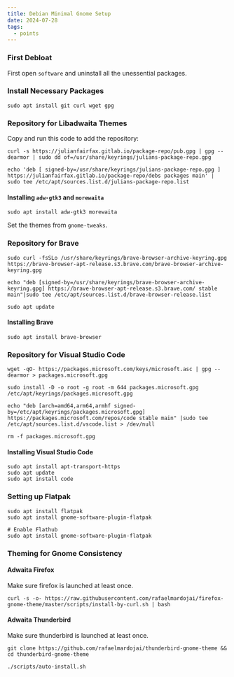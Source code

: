 ```yaml
---
title: Debian Minimal Gnome Setup
date: 2024-07-28
tags:
  - points
---
```


### First Debloat
First open `software` and uninstall all the unessential packages.

### Install Necessary Packages
```
sudo apt install git curl wget gpg
```

### Repository for Libadwaita Themes
Copy and run this code to add the repository:
```
curl -s https://julianfairfax.gitlab.io/package-repo/pub.gpg | gpg --dearmor | sudo dd of=/usr/share/keyrings/julians-package-repo.gpg

echo 'deb [ signed-by=/usr/share/keyrings/julians-package-repo.gpg ] https://julianfairfax.gitlab.io/package-repo/debs packages main' | sudo tee /etc/apt/sources.list.d/julians-package-repo.list
```

#### Installing `adw-gtk3` and `morewaita`
```
sudo apt install adw-gtk3 morewaita
```

Set the themes from `gnome-tweaks`.
### Repository for Brave
```
sudo curl -fsSLo /usr/share/keyrings/brave-browser-archive-keyring.gpg https://brave-browser-apt-release.s3.brave.com/brave-browser-archive-keyring.gpg

echo "deb [signed-by=/usr/share/keyrings/brave-browser-archive-keyring.gpg] https://brave-browser-apt-release.s3.brave.com/ stable main"|sudo tee /etc/apt/sources.list.d/brave-browser-release.list

sudo apt update
```

#### Installing Brave
```
sudo apt install brave-browser
```

### Repository for Visual Studio Code
```
wget -qO- https://packages.microsoft.com/keys/microsoft.asc | gpg --dearmor > packages.microsoft.gpg

sudo install -D -o root -g root -m 644 packages.microsoft.gpg /etc/apt/keyrings/packages.microsoft.gpg

echo "deb [arch=amd64,arm64,armhf signed-by=/etc/apt/keyrings/packages.microsoft.gpg] https://packages.microsoft.com/repos/code stable main" |sudo tee /etc/apt/sources.list.d/vscode.list > /dev/null

rm -f packages.microsoft.gpg
```

#### Installing Visual Studio Code
```
sudo apt install apt-transport-https
sudo apt update
sudo apt install code
```
### Setting up Flatpak
```
sudo apt install flatpak
sudo apt install gnome-software-plugin-flatpak

# Enable Flathub
sudo apt install gnome-software-plugin-flatpak
```

### Theming for Gnome Consistency

#### Adwaita Firefox
Make sure firefox is launched at least once.
```
curl -s -o- https://raw.githubusercontent.com/rafaelmardojai/firefox-gnome-theme/master/scripts/install-by-curl.sh | bash
```
#### Adwaita Thunderbird
Make sure thunderbird is launched at least once.
```
git clone https://github.com/rafaelmardojai/thunderbird-gnome-theme && cd thunderbird-gnome-theme

./scripts/auto-install.sh
```
